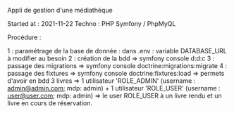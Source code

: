 Appli de gestion d'une médiathèque 

Started at : 2021-11-22
Techno : PHP Symfony / PhpMyQL

Procédure : 

1 : paramétrage de la base de donnée : dans .env : variable DATABASE_URL à modifier au besoin 
2 : création de la bdd => symfony console d:d:c 
3 : passage des migrations => symfony console doctrine:migrations:migrate
4 : passage des fixtures => symfony console doctrine:fixtures:load
   => permets d'avoir en bdd 3 livres
   => 1 utilisateur 'ROLE_ADMIN' (username : admin@admin.com; mdp: admin) +  1 utilisateur 'ROLE_USER' (username : user@user.com; mdp: admin)
   => le user ROLE_USER à un livre rendu et un livre en cours de réservation. 

